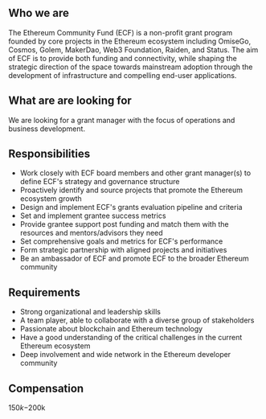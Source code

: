 
## Who we are

The Ethereum Community Fund (ECF) is a non-profit  grant program founded by core projects in the Ethereum ecosystem including OmiseGo, Cosmos, Golem, MakerDao, Web3 Foundation, Raiden, and Status. The aim of ECF is to provide both funding and connectivity, while shaping the strategic direction of the space towards mainstream adoption through the development of infrastructure and compelling end-user applications.

## What are are looking for 
We are looking for a grant manager with the focus of operations and business development. 

## Responsibilities

- Work closely with ECF board members and other grant manager(s) to define ECF's strategy and governance structure
- Proactively identify and source projects that promote the Ethereum ecosystem growth 
- Design and implement ECF's grants evaluation pipeline and criteria 
- Set and implement grantee success metrics
- Provide grantee support post funding and match them with the resources and mentors/advisors they need
- Set comprehensive goals and metrics for ECF's performance 
- Form strategic partnership with aligned projects and initiatives 
- Be an ambassador of ECF and promote ECF to the broader Ethereum community 

## Requirements

- Strong organizational and leadership skills
- A team player, able to collaborate with a diverse group of stakeholders 
- Passionate about blockchain and Ethereum technology 
- Have a good understanding of the critical challenges in the current Ethereum ecosystem 
- Deep involvement and wide network in the Ethereum developer community 


## Compensation
$150k-$200k
